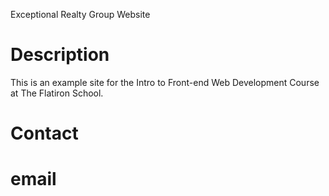 Exceptional Realty Group Website


# Description

This is an example site for the Intro to Front-end Web Development Course at The Flatiron School.

# Contact

# email